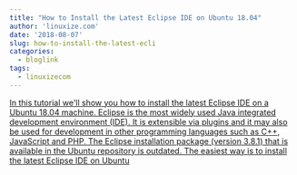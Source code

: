 ```yaml
---
title: "How to Install the Latest Eclipse IDE on Ubuntu 18.04"
author: 'linuxize.com'
date: '2018-08-07'
slug: how-to-install-the-latest-ecli
categories:
  - bloglink
tags:
  - linuxizecom
---
```


[In this tutorial we'll show you how to install the latest Eclipse IDE on a Ubuntu 18.04 machine. Eclipse is the most widely used Java integrated development environment (IDE). It is extensible via plugins and it may also be used for development in other programming languages such as C++, JavaScript and PHP. The Eclipse installation package (version 3.8.1) that is available in the Ubuntu repository is outdated. The easiest way is to install the latest Eclipse IDE on Ubuntu<i class="fas fa-external-link-alt"></i>](https://linuxize.com/post/how-to-install-the-latest-eclipse-ide-on-ubuntu-18-04/)


